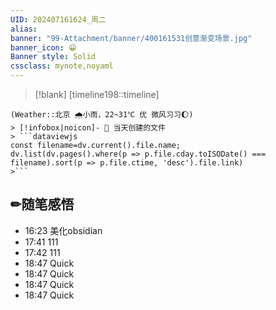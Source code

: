 ```yaml
---
UID: 202407161624_周二 
alias:
banner: "99-Attachment/banner/400161531创意渐变场景.jpg"
banner_icon: 😀
Banner style: Solid
cssclass: mynote,noyaml
---
```

> [!blank] 
> [timeline198::timeline]
```ad-flex
(Weather::北京 🌧小雨，22~31℃ 优 微风习习🌔)
> [!infobox|noicon]- 🔖 当天创建的文件
> ```dataviewjs 
const filename=dv.current().file.name;
dv.list(dv.pages().where(p => p.file.cday.toISODate() === filename).sort(p => p.file.ctime, 'desc').file.link) 
>```
```
## ✏随笔感悟
- 16:23 美化obsidian
- 17:41 111
- 17:42 111
- 18:47 Quick
- 18:47 Quick
- 18:47 Quick
- 18:47 Quick